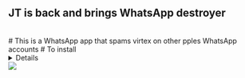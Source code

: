 <h2>JT is back and brings WhatsApp destroyer </h2>
<br>
# This is a WhatsApp app that spams virtex on other pples WhatsApp accounts 
# To install 
<!-- Installation via Termux -->
<b><details><summary>Installation on Termux</summary></b>
```bash
> apt update
> apt upgrade
> pkg install python
> pkg install git -y
> git clone https://github.com/mrjuice01/WhatsApp-Hacker
> cd WhatsApp-Hacker
> python3 main.py
```
</details>
<img src="https://img.shields.io/badge/WebSite-%234A154B.svg?&style=for-the-badge&logo=slack&logoColor=white" />
	</a>&nbsp;&nbsp;&nbsp;&nbsp;
